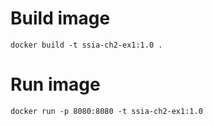 # Build image

````shell
docker build -t ssia-ch2-ex1:1.0 .
````

# Run image

````shell
docker run -p 8080:8080 -t ssia-ch2-ex1:1.0
````